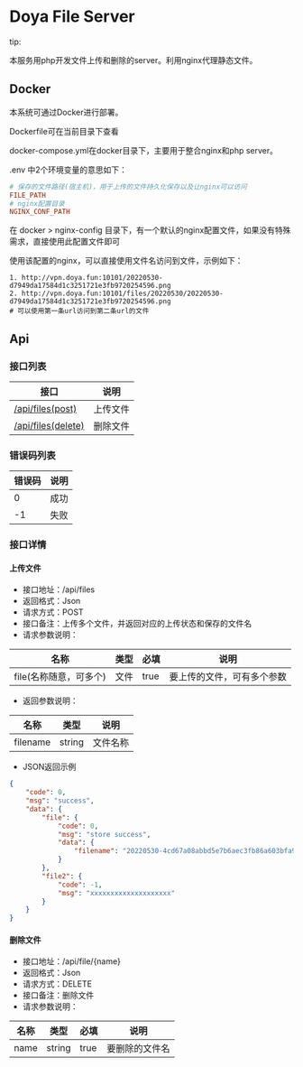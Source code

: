 # Doya File Server

tip:

本服务用php开发文件上传和删除的server。利用nginx代理静态文件。

## Docker

本系统可通过Docker进行部署。

Dockerfile可在当前目录下查看

docker-compose.yml在docker目录下，主要用于整合nginx和php server。

.env 中2个环境变量的意思如下：

```ini
# 保存的文件路径(宿主机)，用于上传的文件持久化保存以及让nginx可以访问
FILE_PATH
# nginx配置目录
NGINX_CONF_PATH
```

在 docker > nginx-config 目录下，有一个默认的nginx配置文件，如果没有特殊需求，直接使用此配置文件即可

使用该配置的nginx，可以直接使用文件名访问到文件，示例如下：

```
1. http://vpn.doya.fun:10101/20220530-d7949da17584d1c3251721e3fb9720254596.png
2. http://vpn.doya.fun:10101/files/20220530/20220530-d7949da17584d1c3251721e3fb9720254596.png
# 可以使用第一条url访问到第二条url的文件
```



## Api

### 接口列表

| 接口                              | 说明     |
| --------------------------------- | -------- |
| [/api/files(post)](#fileStore)    | 上传文件 |
| [/api/files(delete)](#fileDelete) | 删除文件 |

### 错误码列表

| 错误码 | 说明 |
| ------ | ---- |
| 0      | 成功 |
| -1     | 失败 |



### 接口详情

#### <span id="fileStore">上传文件</span>

* 接口地址：/api/files
* 返回格式：Json
* 请求方式：POST
* 接口备注：上传多个文件，并返回对应的上传状态和保存的文件名
* 请求参数说明：

| 名称                   | 类型 | 必填 | 说明                       |
| ---------------------- | ---- | ---- | -------------------------- |
| file(名称随意，可多个) | 文件 | true | 要上传的文件，可有多个参数 |

* 返回参数说明：

| 名称     | 类型   | 说明     |
| -------- | ------ | -------- |
| filename | string | 文件名称 |

* JSON返回示例

```json
{
    "code": 0,
    "msg": "success",
    "data": {
        "file": {
            "code": 0,
            "msg": "store success",
            "data": {
                "filename": "20220530-4cd67a08abbd5e7b6aec3fb86a603bfa9185.png"
            }
        },
        "file2": {
            "code": -1,
            "msg": "xxxxxxxxxxxxxxxxxxxx"
        }
    }
}
```

#### <span id="fileDelete">删除文件</span>

* 接口地址：/api/file/{name}
* 返回格式：Json
* 请求方式：DELETE
* 接口备注：删除文件
* 请求参数说明：

| 名称 | 类型   | 必填 | 说明           |
| ---- | ------ | ---- | -------------- |
| name | string | true | 要删除的文件名 |
